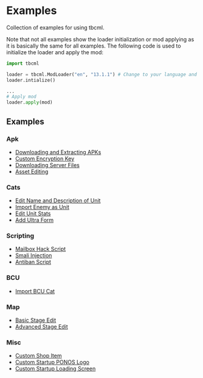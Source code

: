 # Examples

Collection of examples for using tbcml.

Note that not all examples show the loader initialization or mod applying as it
is basically the same for all examples. The following code is used to initialize
the loader and apply the mod:

```python
import tbcml

loader = tbcml.ModLoader("en", "13.1.1") # Change to your language and version
loader.intialize()

...
# Apply mod
loader.apply(mod)
```

## Examples

### Apk

- [Downloading and Extracting APKs](apk/download_and_extract.py)
- [Custom Encryption Key](apk/custom_enc_key.py)
- [Downloading Server Files](apk/download_server_files.py)
- [Asset Editing](apk/asset_edit.py)

### Cats

- [Edit Name and Description of Unit](cats/name_desc_edit.py)
- [Import Enemy as Unit](cats/import_enemy.py)
- [Edit Unit Stats](cats/stats_edit.py)
- [Add Ultra Form](cats/ultra_form.py)

### Scripting

- [Mailbox Hack Script](scripting/mailbox_hack.py)
- [Smali Injection](scripting/dataload_smali.py)
- [Antiban Script](scripting/antiban.py)

### BCU

- [Import BCU Cat](bcu/import_bcu_pack_cat.py)

### Map

- [Basic Stage Edit](map/basic_stage_edit.py)
- [Advanced Stage Edit](map/advanced_edit.py)

### Misc

- [Custom Shop Item](itemshop/catfood_item.py)
- [Custom Startup PONOS Logo](opening/custom_ponos_logo.py)
- [Custom Startup Loading Screen](opening/loading_screen.py)
